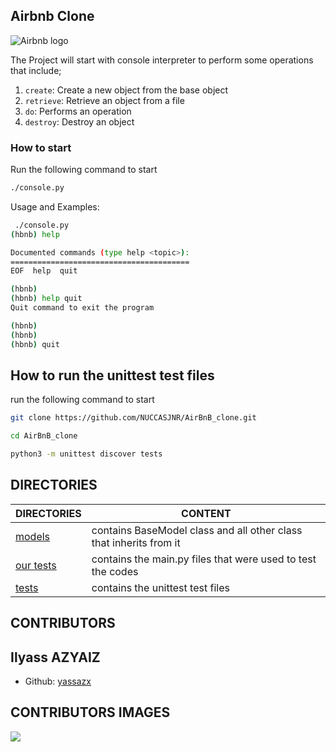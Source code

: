 ## Airbnb Clone

![Airbnb logo](https://www.pngitem.com/pimgs/m/132-1322125_transparent-background-airbnb-logo-hd-png-download.png)

The Project will start with console interpreter to perform some operations that include;

1.  `create`: Create a new object from the base object
1.  `retrieve`: Retrieve an object from a file
1.  `do`: Performs an operation
1.  `destroy`: Destroy an object

### How to start

Run the following command to start

```bash
./console.py
```

Usage and Examples:

```bash
 ./console.py
(hbnb) help

Documented commands (type help <topic>):
========================================
EOF  help  quit

(hbnb)
(hbnb) help quit
Quit command to exit the program

(hbnb)
(hbnb)
(hbnb) quit
```

## How to run the unittest test files

run the following command to start

```bash
git clone https://github.com/NUCCASJNR/AirBnB_clone.git
```

```bash
cd AirBnB_clone
```

```bash
python3 -m unittest discover tests
```


## DIRECTORIES

DIRECTORIES | CONTENT
------------|--------
[models](./models) | contains BaseModel  class and all other class that inherits from it
[our tests](./our_tests) | contains the main.py files that were used to test the codes
[tests](./tests) | contains the unittest test files

## CONTRIBUTORS

## Ilyass AZYAIZ

- Github:  [yassazx](https://github.com/yassazx)

## CONTRIBUTORS IMAGES

<a href="https://github.com/NUCCASJNR/AirBnB_clone/graphs/contributors">
  <img src="https://contrib.rocks/image?repo=NUCCASJNR/AirBnB_clone" />
  </a>


